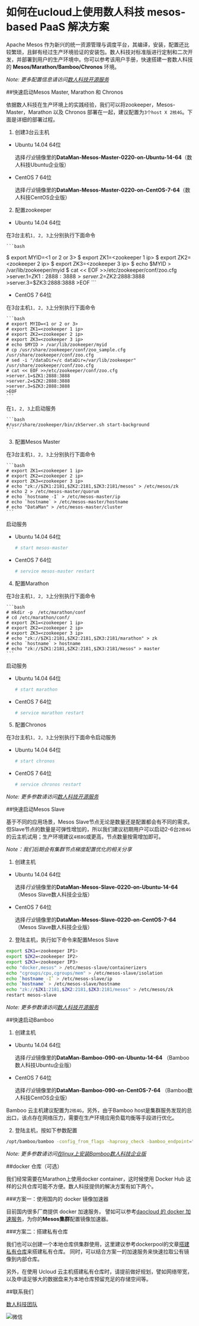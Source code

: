 如何在ucloud上使用数人科技 mesos-based PaaS 解决方案
======================================================

Apache Mesos 作为新兴的统一资源管理与调度平台，其编译，安装，配置还比较繁琐，且鲜有经过生产环境验证的安装包。数人科技对标准版进行定制和二次开发，并部署到用户的生产环境中。你可以参考该用户手册，快速搭建一套数人科技的 **Mesos/Marathon/Bamboo/Chronos** 环境。

*Note: 更多配置信息请访问[数人科技开源服务](http://get.dataman.io)*


##快速启动Mesos Master, Marathon 和 Chronos

依据数人科技在生产环境上的实践经验，我们可以将zookeeper，Mesos-Master，Marathon 以及 Chronos 部署在一起，建议配置为``3个host X 2核4G``。下面是详细的部署过程。

1. 创建3台云主机

  * Ubuntu 14.04 64位

    选择*行业*镜像里的**DataMan-Mesos-Master-0220-on-Ubuntu-14-64**（数人科技Ubuntu企业版）

  * CentOS 7 64位
  
     选择*行业*镜像里的**DataMan-Mesos-Master-0220-on-CentOS-7-64**（数人科技CentOS企业版）

2. 配置zookeeper

  * Ubuntu 14.04 64位

 在3台主机``1, 2, 3``上分别执行下面命令
 
    ```bash
   $ export MYID=<1 or 2 or 3>
   $ export ZK1=<zookeeper 1 ip>
   $ export ZK2=<zookeeper 2 ip>
   $ export ZK3=<zookeeper 3 ip>
   $ echo $MYID > /var/lib/zookeeper/myid
   $ cat << EOF >>/etc/zookeeper/conf/zoo.cfg
    >server.1=$ZK1:2888:3888
    >server.2=$ZK2:2888:3888
    >server.3=$ZK3:2888:3888
    >EOF
    ```

  * CentOS 7 64位

  在3台主机``1, 2, 3``上分别执行下面命令
 
    ```bash
    # export MYID=<1 or 2 or 3>
    # export ZK1=<zookeeper 1 ip>
    # export ZK2=<zookeeper 2 ip>
    # export ZK3=<zookeeper 3 ip>
    # echo $MYID > /var/lib/zookeeper/myid
    # cp /usr/share/zookeeper/conf/zoo_sample.cfg /usr/share/zookeeper/conf/zoo.cfg
    # sed -i "/dataDir=/c dataDir=/var/lib/zookeeper" /usr/share/zookeeper/conf/zoo.cfg
    # cat << EOF >>/etc/zookeeper/conf/zoo.cfg
    >server.1=$ZK1:2888:3888
    >server.2=$ZK2:2888:3888
    >server.3=$ZK3:2888:3888
    >EOF
    ```

  在``1, 2, 3``上启动服务

    ```bash
    #/usr/share/zookeeper/bin/zkServer.sh start-background
    ```

3. 配置Mesos Master

  在3台主机``1, 2, 3``上分别执行下面命令
  
    ```bash
    # export ZK1=<zookeeper 1 ip>
    # export ZK2=<zookeeper 2 ip>
    # export ZK3=<zookeeper 3 ip>
    # echo "zk://$ZK1:2181,$ZK2:2181,$ZK3:2181/mesos" > /etc/mesos/zk
    # echo 2 > /etc/mesos-master/quorum
    # echo `hostname -I` > /etc/mesos-master/ip
    # echo `hostname` > /etc/mesos-master/hostname
    # echo "DataMan" > /etc/mesos-master/cluster
    ```
 
  启动服务
  
  * Ubuntu 14.04 64位
 
    ```bash
    # start mesos-master
    ```
 
  * CentOS 7 64位
 
    ```bash
    # service mesos-master restart
    ```

4. 配置Marathon

  在3台主机``1, 2, 3``上分别执行下面命令

    ```bash
    # mkdir -p  /etc/marathon/conf
    # cd /etc/marathon/conf/
    # export ZK1=<zookeeper 1 ip>
    # export ZK2=<zookeeper 2 ip>
    # export ZK3=<zookeeper 3 ip>
    # echo "zk://$ZK1:2181,$ZK2:2181,$ZK3:2181/marathon" > zk
    # echo `hostname` > hostname
    # echo "zk://$ZK1:2181,$ZK2:2181,$ZK3:2181/mesos" > master
    ```
 
  启动服务
  
  * Ubuntu 14.04 64位
 
    ```bash
    # start marathon
    ```
 
  * CentOS 7 64位
 
    ```bash
    # service marathon restart
    ```


5. 配置Chronos


  在3台主机``1, 2, 3``上分别执行下面命令启动服务
  
  * Ubuntu 14.04 64位
 
    ```bash
    # start chronos
    ```
 
  * CentOS 7 64位
 
    ```bash
    # service chronos restart
    ```

 *Note: 更多参数请访问[数人科技开源服务](http://get.dataman.io)*


##快速启动Mesos Slave

基于不同的应用场景，Mesos Slave节点无论是数量还是配置都会有不同的需求。但Slave节点的数量是可弹性增加的，所以我们建议初期用户可以启动2-6台``2核4G``的云主机试用；生产环境建议``4核8G``或更高，节点数量按需增加即可。

*Note：我们后期会有集群节点梯度配置优化的相关分享*

1. 创建主机

  * Ubuntu 14.04 64位

    选择*行业*镜像里的**DataMan-Mesos-Slave-0220-on-Ubuntu-14-64** （Mesos Slave数人科技企业版）

  * CentOS 7 64位
  
     选择*行业*镜像里的**DataMan-Mesos-Slave-0220-on-CentOS-7-64**（Mesos Slave数人科技企业版）

2. 登陆主机，执行如下命令来配置Mesos Slave

  ```bash
  export $ZK1=<zookeeper IP1>
  export $ZK2=<zookeeper IP2>
  export $ZK3=<zookeeper IP3>
  echo "docker,mesos" > /etc/mesos-slave/containerizers
  echo "cgroups/cpu,cgroups/mem" > /etc/mesos-slave/isolation
  echo `hostname -I` > /etc/mesos-slave/ip
  echo `hostname` > /etc/mesos-slave/hostname
  echo "zk://$ZK1:2181,$ZK2:2181,$ZK3:2181/mesos" > /etc/mesos/zk
  restart mesos-slave
  ```
  *Note: 更多参数请访问[数人科技开源服务](http://get.dataman.io)*


##快速启动Bamboo

1. 创建主机

  * Ubuntu 14.04 64位

    选择*行业*镜像里的**DataMan-Bamboo-090-on-Ubuntu-14-64** （Bamboo数人科技Ubuntu企业版）

  * CentOS 7 64位
  
     选择*行业*镜像里的**DataMan-Bamboo-090-on-CentOS-7-64** （Bamboo数人科技CentOS企业版）

  Bamboo 云主机建议配置为``2核4G``，另外，由于Bamboo host是集群服务发现的总出口，该点存在网络压力，需要在生产环境应用负载均衡等手段进行优化。

2. 登陆主机，按如下参数配置

  ```bash
  /opt/bamboo/bamboo -config_from_flags -haproxy_check -bamboo_endpoint="http://<本机IP>:8000" -bamboo_zk_host="<IP1>:2181,<IP2>:2181,<IP3>:2181" -marathon_endpoint="http://<Marathon IP>:8080"
  ```
  *Note: 更多参数请访问[在linux上安装Bamboo数人科技企业版](http://get.dataman.io/#bamboo)*


##docker 仓库（可选）

  我们经常需要在Marathon上使用docker container，这时候使用 Docker Hub 这样的公共仓库可能不方便。数人科技提供的解决方案有如下两个。

###方案一：使用国内的 docker 镜像加速器

  目前国内很多厂商提供 docker 加速服务， 譬如可以参考[daocloud 的 docker 加速服务](http://get.daocloud.io/)，为你的**Mesos集群**配置镜像加速器。

###方案二：搭建私有仓库

  我们也可以创建一个本地仓库供集群使用，这里建议参考dockerpool的文章[搭建私有仓库](http://dockerpool.com/static/books/docker_practice/repository/local_repo.html)来搭建私有仓库。 同时，可以结合方案一的加速服务来快速拉取公有镜像到内部仓库。
  
  另外，在使用 Ucloud 云主机搭建私有仓库时，请提前做好规划，譬如网络带宽，以及申请足够大的数据盘来为本地仓库预留充足的存储空间等。

##联系我们

  [数人科技团队](http://www.dataman-inc.com/contact.html)

  ![微信](http://www.dataman-inc.com/images/code-weixin.jpg)
